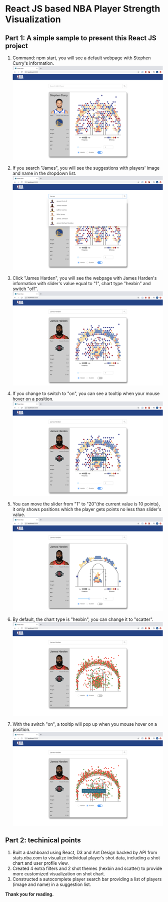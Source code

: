 # React JS based NBA Player Strength Visualization

## Part 1: A simple sample to present this React JS project

1. Command: npm start, you will see a default webpage with Stephen Curry's information.
![image](https://github.com/SaoriKaku/React-NBA/blob/master/images/nba-1.png)

2. If you search "James", you will see the suggestions with players' image and name in the dropdown list.
![image](https://github.com/SaoriKaku/React-NBA/blob/master/images/nba-2.png)

3. Click "James Harden", you will see the webpage with James Harden's information with slider's value equal to "1", chart type "hexbin" and switch "off".
![image](https://github.com/SaoriKaku/React-NBA/blob/master/images/nba-5.png)

4. If you change to switch to "on", you can see a tooltip when your mouse hover on a position.
![image](https://github.com/SaoriKaku/React-NBA/blob/master/images/nba-4.png)

5. You can move the slider from "1" to "20"(the current value is 10 points), it only shows positions which the player gets points no less than slider's value.
![image](https://github.com/SaoriKaku/React-NBA/blob/master/images/nba-3.png)

6. By default, the chart type is "hexbin", you can change it to "scatter".
![image](https://github.com/SaoriKaku/React-NBA/blob/master/images/nba-7.png)

7. With the switch "on", a tooltip will pop up when you mouse hover on a position.
![image](https://github.com/SaoriKaku/React-NBA/blob/master/images/nba-6.png)

## Part 2: techinical points

1. Built a dashboard using React, D3 and Ant Design backed by API from stats.nba.com to visualize individual player’s shot data, including a shot chart and user profile view.
2. Created 4 extra filters and 2 shot themes (hexbin and scatter) to provide more customized visualization on shot chart.
3. Constructed a autocomplete player search bar providing a list of players (image and name) in a suggestion list.

**Thank you for reading.**
